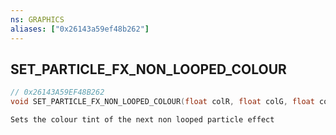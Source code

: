 ```yaml
---
ns: GRAPHICS
aliases: ["0x26143a59ef48b262"]
---
```

## SET_PARTICLE_FX_NON_LOOPED_COLOUR

```c
// 0x26143A59EF48B262
void SET_PARTICLE_FX_NON_LOOPED_COLOUR(float colR, float colG, float colB);
```

```
Sets the colour tint of the next non looped particle effect
```

